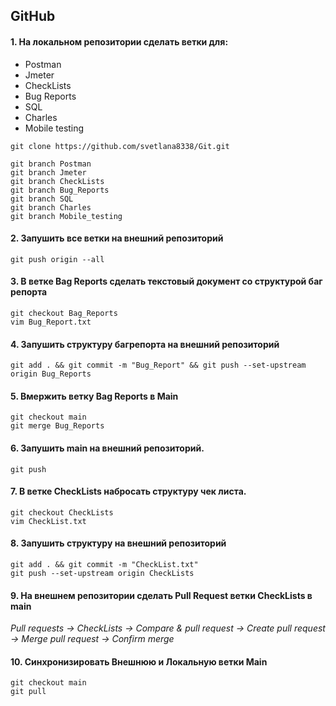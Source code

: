 ## GitHub

#### 1. На локальном репозитории сделать ветки для:
- Postman
- Jmeter
- CheckLists
- Bug Reports
- SQL
- Charles
- Mobile testing
```
git clone https://github.com/svetlana8338/Git.git
```
```
git branch Postman
git branch Jmeter
git branch CheckLists
git branch Bug_Reports
git branch SQL
git branch Charles
git branch Mobile_testing
```
#### 2. Запушить все ветки на внешний репозиторий
```
git push origin --all
```

#### 3. В ветке Bag Reports сделать текстовый документ со структурой баг репорта
```
git checkout Bag_Reports
vim Bug_Report.txt
```

#### 4. Запушить структуру багрепорта на внешний репозиторий
```
git add . && git commit -m "Bug_Report" && git push --set-upstream origin Bug_Reports
```

#### 5. Вмержить ветку Bag Reports в Main
```
git checkout main
git merge Bug_Reports
```

#### 6. Запушить main на внешний репозиторий.
```
git push
```

#### 7. В ветке CheckLists набросать структуру чек листа.
```
git checkout CheckLists
vim CheckList.txt
```

#### 8. Запушить структуру на внешний репозиторий
```
git add . && git commit -m "CheckList.txt"
git push --set-upstream origin CheckLists
```

#### 9. На внешнем репозитории сделать Pull Request ветки CheckLists в main
*Pull requests -> CheckLists -> Compare & pull request -> Create pull request -> Merge pull request -> Confirm merge*

#### 10. Синхронизировать Внешнюю и Локальную ветки Main
```
git checkout main
git pull
```
